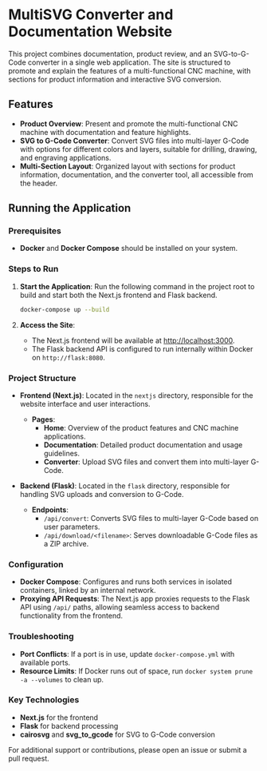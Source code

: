 # MultiSVG Converter and Documentation Website

This project combines documentation, product review, and an SVG-to-G-Code converter in a single web application. The site is structured to promote and explain the features of a multi-functional CNC machine, with sections for product information and interactive SVG conversion.

## Features

- **Product Overview**: Present and promote the multi-functional CNC machine with documentation and feature highlights.
- **SVG to G-Code Converter**: Convert SVG files into multi-layer G-Code with options for different colors and layers, suitable for drilling, drawing, and engraving applications.
- **Multi-Section Layout**: Organized layout with sections for product information, documentation, and the converter tool, all accessible from the header.

## Running the Application

### Prerequisites

- **Docker** and **Docker Compose** should be installed on your system.

### Steps to Run

1. **Start the Application**: Run the following command in the project root to build and start both the Next.js frontend and Flask backend.

    ```bash
    docker-compose up --build
    ```

2. **Access the Site**:
   - The Next.js frontend will be available at [http://localhost:3000](http://localhost:3000).
   - The Flask backend API is configured to run internally within Docker on `http://flask:8080`.

### Project Structure

- **Frontend (Next.js)**: Located in the `nextjs` directory, responsible for the website interface and user interactions.
  - **Pages**:
    - **Home**: Overview of the product features and CNC machine applications.
    - **Documentation**: Detailed product documentation and usage guidelines.
    - **Converter**: Upload SVG files and convert them into multi-layer G-Code.

- **Backend (Flask)**: Located in the `flask` directory, responsible for handling SVG uploads and conversion to G-Code.
  - **Endpoints**:
    - `/api/convert`: Converts SVG files to multi-layer G-Code based on user parameters.
    - `/api/download/<filename>`: Serves downloadable G-Code files as a ZIP archive.

### Configuration

- **Docker Compose**: Configures and runs both services in isolated containers, linked by an internal network.
- **Proxying API Requests**: The Next.js app proxies requests to the Flask API using `/api/` paths, allowing seamless access to backend functionality from the frontend.

### Troubleshooting

- **Port Conflicts**: If a port is in use, update `docker-compose.yml` with available ports.
- **Resource Limits**: If Docker runs out of space, run `docker system prune -a --volumes` to clean up.

### Key Technologies

- **Next.js** for the frontend
- **Flask** for backend processing
- **cairosvg** and **svg_to_gcode** for SVG to G-Code conversion

For additional support or contributions, please open an issue or submit a pull request.
